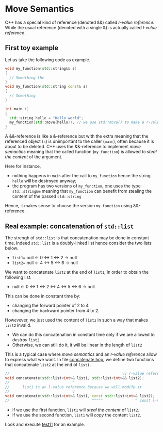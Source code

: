Move Semantics
===============

C++ has a special kind of reference (denoted &&) called *r-value reference*.
While the usual reference (denoted with a single &) is actually called *l-value reference*.

First toy example
------------------

Let us take the following code as example.
```C++
void my_function(std::string&& s)
{
  // Something the 
}
void my_function(std::string const& s)
{
  // Something
}

int main () 
{
  std::string hello = "Hello world";
  my_function(std::move(hello)); // we use std::move() to make a r-value reference.
}
```
A &&-reference is like a &-reference but with the extra meaning that the referenced object (`s`) is unimportant to the caller (`main`), often because it is about to be deleted.
C++ uses the &&-reference to implement *move semantics* meaning that the called function (`my_function`) is allowed to *steal the content* of the argument.

Here for instance, 
- nothing happens in `main` after the call to `my_function` hence the string `hello` will be destroyed anyway; 
- the program has two versions of `my_function`, one uses the type `std::string&&` meaning that `my_function` can benefit from stealing the content of the passed `std::string`

Hence, it makes sense to choose the version `my_function` using &&-reference.


Real example: concatenation of `std::list`
------------------------------------
The strengh of `std::list` is that concatenation may be done in constant time. Indeed `std::list` is a doubly-linked list hence consider the two lists below.

- `list1=`  null <- 0 <-> 1 <-> 2 -> null
- `list2=`  null <- 4 <-> 5 <-> 6 -> null

We want to concatenate `list2` at the end of `list1`, in order to obtain the following list.

- null <- 0 <-> 1 <-> 2 <-> 4 <-> 5 <-> 6 -> null

This can be done in constant time by:

- changing the forward pointer of 2 to 4
- changing the backward pointer from 4 to 2.

Howevever, we just used the content of `list2` in such a way that makes `list2` invalid.
- We can do this concatenation in constant time only if we are allowed to *destroy* `list2`.
- Otherwise, we can still do it, it will be linear in the length of `list2`

This is a typical case where *move semantics* and an *r-value reference* allow to express what we want.
In file [concatenate.hpp]("../concatenate.hpp"), we define two functions that concatenate `list2` at the end of `list1`.
```C++
//                                                    vv r-value reference
void concatenate(std::list<int>& list1, std::list<int>&& list2);
//                             ^
//      list1 is an l-value reference because we will modify it
//                             v
void concatenate(std::list<int>& list1, const std::list<int>& list2);
//                                      ^^^^^               ^ const l-value reference
```
- If we use the first function, `list1` will *steal the content* of `list2`.
- If we use the second function, `list1` will *copy* the content `list2`.

Look and execute [test11](test11-splice.cpp) for an example.



